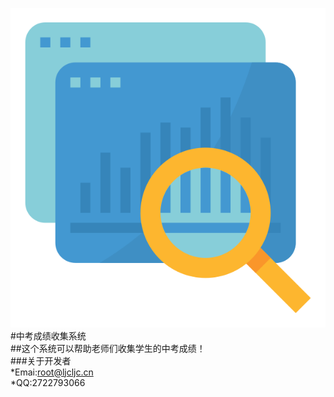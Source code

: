 ![ljczk](/img/icon.png)
#中考成绩收集系统<br>
##这个系统可以帮助老师们收集学生的中考成绩！<br>
###关于开发者<br>
   *Emai:root@ljcljc.cn<br>
   *QQ:2722793066<br>
